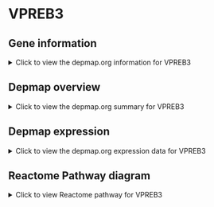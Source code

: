 <h1>VPREB3</h1>

<h2>Gene information</h2>
<details>
  <summary>Click to view the depmap.org information for VPREB3</summary>
  <iframe src="https://depmap.org/portal/gene/VPREB3?tab=about" style="border:none;width:100%;height:800px"></iframe>
</details>

<h2>Depmap overview</h2>
<details>
  <summary>Click to view the depmap.org summary for VPREB3</summary>
  <iframe src="https://depmap.org/portal/gene/VPREB3?tab=overview" style="border:none;width:100%;height:800px"></iframe>
</details>

<h2>Depmap expression</h2>
<details>
  <summary>Click to view the depmap.org expression data for VPREB3</summary>
  <iframe src="https://depmap.org/portal/gene/VPREB3?tab=characterization" style="border:none;width:100%;height:800px"></iframe>
</details>



<h2>Reactome Pathway diagram</h2>
<details>
  <summary>Click to view Reactome pathway for VPREB3</summary>
  <p>Cell surface interactions at the vascular wall</p>
  <iframe src="https://reactome.org/PathwayBrowser/#/R-HSA-202733" style="border:none;width:100%;height:800px"></iframe>
</details>



